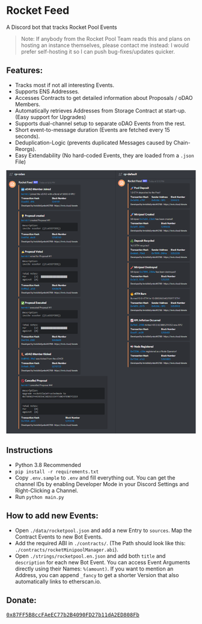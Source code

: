 # Rocket Feed
 A Discord bot that tracks Rocket Pool Events

> Note: If anybody from the Rocket Pool Team reads this and plans on hosting an instance themselves, please contact me instead: I would prefer self-hosting it so I can push bug-fixes/updates quicker.

## Features:
- Tracks most if not all interesting Events.
- Supports ENS Addresses.
- Accesses Contracts to get detailed information about Proposals / oDAO Members.
- Automatically retrieves Addresses from Storage Contract at start-up. (Easy support for Upgrades)
- Supports dual-channel setup to separate oDAO Events from the rest.
- Short event-to-message duration (Events are fetched every 15 seconds).
- Deduplication-Logic (prevents duplicated Messages caused by Chain-Reorgs).
- Easy Extendability (No hard-coded Events, they are loaded from a `.json` File)

![](readme-images/screenshot.png)

## Instructions
- Python 3.8 Recommended
- `pip install -r requirements.txt`
- Copy `.env.sample` to `.env` and fill everything out. You can get the channel IDs by enabling Developer Mode in your Discord Settings and Right-Clicking a Channel.
- Run `python main.py`


## How to add new Events:
- Open `./data/rocketpool.json` and add a new Entry to `sources`. Map the Contract Events to new Bot Events.
- Add the required ABI in `./contracts/`. (The Path should look like this: `./contracts/rocketMinipoolManager.abi`). 
- Open `./strings/rocketpool.en.json` and add both `title` and `description` for each new Bot Event. You can access Event Arguments directly using their Names: `%(amount)`. If you want to mention an Address, you can append `_fancy` to get a shorter Version that also automatically links to etherscan.io.

## Donate: 
[<kbd>0x87FF5B8ccFAeEC77b2B4090FD27b11dA2ED808Fb</kbd>](https://invis.cloud/donate)
